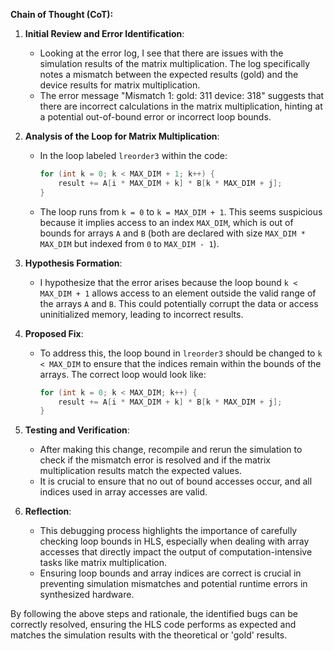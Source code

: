 **Chain of Thought (CoT):**

1. **Initial Review and Error Identification**:
   - Looking at the error log, I see that there are issues with the simulation results of the matrix multiplication. The log specifically notes a mismatch between the expected results (gold) and the device results for matrix multiplication.
   - The error message "Mismatch 1: gold: 311 device: 318" suggests that there are incorrect calculations in the matrix multiplication, hinting at a potential out-of-bound error or incorrect loop bounds.

2. **Analysis of the Loop for Matrix Multiplication**:
   - In the loop labeled `lreorder3` within the code:
     ```cpp
     for (int k = 0; k < MAX_DIM + 1; k++) {  
         result += A[i * MAX_DIM + k] * B[k * MAX_DIM + j];
     }
     ```
   - The loop runs from `k = 0` to `k = MAX_DIM + 1`. This seems suspicious because it implies access to an index `MAX_DIM`, which is out of bounds for arrays `A` and `B` (both are declared with size `MAX_DIM * MAX_DIM` but indexed from `0` to `MAX_DIM - 1`).

3. **Hypothesis Formation**:
   - I hypothesize that the error arises because the loop bound `k < MAX_DIM + 1` allows access to an element outside the valid range of the arrays `A` and `B`. This could potentially corrupt the data or access uninitialized memory, leading to incorrect results.

4. **Proposed Fix**:
   - To address this, the loop bound in `lreorder3` should be changed to `k < MAX_DIM` to ensure that the indices remain within the bounds of the arrays. The correct loop would look like:
     ```cpp
     for (int k = 0; k < MAX_DIM; k++) {
         result += A[i * MAX_DIM + k] * B[k * MAX_DIM + j];
     }
     ```

5. **Testing and Verification**:
   - After making this change, recompile and rerun the simulation to check if the mismatch error is resolved and if the matrix multiplication results match the expected values.
   - It is crucial to ensure that no out of bound accesses occur, and all indices used in array accesses are valid.

6. **Reflection**:
   - This debugging process highlights the importance of carefully checking loop bounds in HLS, especially when dealing with array accesses that directly impact the output of computation-intensive tasks like matrix multiplication.
   - Ensuring loop bounds and array indices are correct is crucial in preventing simulation mismatches and potential runtime errors in synthesized hardware.

By following the above steps and rationale, the identified bugs can be correctly resolved, ensuring the HLS code performs as expected and matches the simulation results with the theoretical or 'gold' results.
